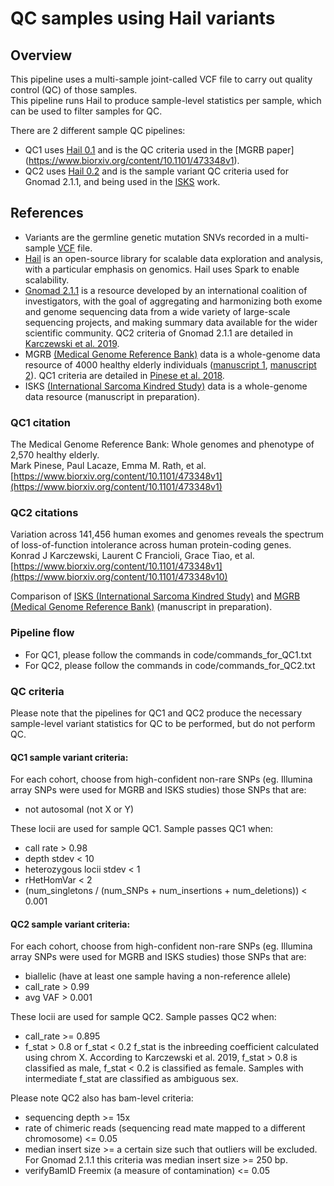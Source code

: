 QC samples using Hail variants
==============================

## Overview
This pipeline uses a multi-sample joint-called VCF file to carry out quality control (QC) of those samples.  
This pipeline runs Hail to produce sample-level statistics per sample, which can be used to filter samples for QC.  

There are 2 different sample QC pipelines:
* QC1 uses [Hail 0.1](https://hail.is/docs/0.1/index.html)  and is the QC criteria used in the [MGRB paper] (https://www.biorxiv.org/content/10.1101/473348v1).
* QC2 uses [Hail 0.2](https://hail.is/docs/0.2/) and is the sample variant QC criteria used for Gnomad 2.1.1, and being used in the [ISKS](http://sarcomahelp.org/articles/sarcoma-kindred-study.html) work.

## References
* Variants are the germline genetic mutation SNVs recorded in a multi-sample [VCF](https://samtools.github.io/hts-specs/VCFv4.2.pdf) file.  
* [Hail](https://hail.is/docs/0.2/) is an open-source library for scalable data exploration and analysis, with a particular emphasis on genomics. Hail uses Spark to enable scalability.  
* [Gnomad 2.1.1](https://gnomad.broadinstitute.org/downloads) is a resource developed by an international coalition of investigators, with the goal of aggregating and harmonizing both exome and genome sequencing data from a wide variety of large-scale sequencing projects, and making summary data available for the wider scientific community. QC2 criteria of Gnomad 2.1.1 are detailed in [Karczewski et al. 2019](https://www.biorxiv.org/content/10.1101/531210v2).
* MGRB [(Medical Genome Reference Bank)](https://sgc.garvan.org.au/initiatives) data is a whole-genome data resource of 4000 healthy elderly individuals ([manuscript 1](https://www.biorxiv.org/content/10.1101/473348v1), [manuscript 2](https://www.nature.com/articles/s41431-018-0279-z)). QC1 criteria are detailed in [Pinese et al. 2018](https://www.biorxiv.org/content/10.1101/473348v1).  
* ISKS [(International Sarcoma Kindred Study)](http://sarcomahelp.org/articles/sarcoma-kindred-study.html) data is a whole-genome data resource (manuscript in preparation).  

### QC1 citation
The Medical Genome Reference Bank: Whole genomes and phenotype of 2,570 healthy elderly.  
Mark Pinese, Paul Lacaze, Emma M. Rath, et al.  
[https://www.biorxiv.org/content/10.1101/473348v1](https://www.biorxiv.org/content/10.1101/473348v1)

### QC2 citations
Variation across 141,456 human exomes and genomes reveals the spectrum of loss-of-function intolerance across human protein-coding genes.  
Konrad J Karczewski, Laurent C Francioli, Grace Tiao, et al.  
[https://www.biorxiv.org/content/10.1101/473348v1](https://www.biorxiv.org/content/10.1101/473348v10)  

Comparison of [ISKS (International Sarcoma Kindred Study)](http://sarcomahelp.org/articles/sarcoma-kindred-study.html) and [MGRB (Medical Genome Reference Bank)](https://sgc.garvan.org.au/initiatives) (manuscript in preparation).

### Pipeline flow
* For QC1, please follow the commands in code/commands_for_QC1.txt
* For QC2, please follow the commands in code/commands_for_QC2.txt

### QC criteria

Please note that the pipelines for QC1 and QC2 produce the necessary sample-level variant statistics for QC to be performed, but do not perform QC.  

#### QC1 sample variant criteria:  

For each cohort, choose from high-confident non-rare SNPs (eg. Illumina array SNPs were used for MGRB and ISKS studies) those SNPs that are:  
* not autosomal (not X or Y)  

These locii are used for sample QC1. Sample passes QC1 when:  
* call rate > 0.98  
* depth stdev < 10  
* heterozygous locii stdev < 1  
* rHetHomVar < 2  
* (num_singletons / (num_SNPs + num_insertions + num_deletions)) < 0.001  

#### QC2 sample variant criteria:  

For each cohort, choose from high-confident non-rare SNPs (eg. Illumina array SNPs were used for MGRB and ISKS studies) those SNPs that are:  
* biallelic (have at least one sample having a non-reference allele)  
* call_rate > 0.99  
* avg VAF > 0.001  

These locii are used for sample QC2. Sample passes QC2 when:  
* call_rate >= 0.895  
* f_stat > 0.8 or f_stat < 0.2 f_stat is the inbreeding coefficient calculated using chrom X. According to Karczewski et al. 2019, f_stat > 0.8 is classified as male, f_stat < 0.2 is classified as female. Samples with intermediate f_stat are classified as ambiguous sex.

Please note QC2 also has bam-level criteria:
* sequencing depth >= 15x
* rate of chimeric reads (sequencing read mate mapped to a different chromosome) <= 0.05
* median insert size >= a certain size such that outliers will be excluded. For Gnomad 2.1.1 this criteria was median insert size >= 250 bp.
* verifyBamID Freemix (a measure of contamination) <= 0.05


